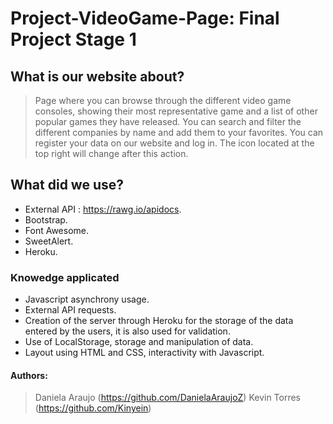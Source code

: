 # Project-VideoGame-Page: Final Project Stage 1
## What is our website about?
> Page where you can browse through the different video game consoles, showing their most representative game and a list of other popular games they have released. 
> You can search and filter the different companies by name and add them to your favorites.
> You can register your data on our website and log in. The icon located at the top right will change after this action.
## What did we use?
* External API : https://rawg.io/apidocs.
* Bootstrap.
* Font Awesome.
* SweetAlert.
* Heroku.
### Knowedge applicated
+ Javascript asynchrony usage.
+ External API requests.
+ Creation of the server through Heroku for the storage of the data entered by the users, it is also used for validation.
+ Use of LocalStorage, storage and manipulation of data.
+ Layout using HTML and CSS, interactivity with Javascript.
#### Authors:
> Daniela Araujo (https://github.com/DanielaAraujoZ)
> Kevin Torres (https://github.com/Kinyein)
